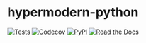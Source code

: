 # hypermodern-python
[![Tests](https://github.com/JayDiehl/hypermodern-python/workflows/Tests/badge.svg)](https://github.com/JayDiehl/hypermodern-python/actions?workflow=Tests)
[![Codecov](https://codecov.io/gh/JayDiehl/hypermodern-python/branch/master/graph/badge.svg)](https://codecov.io/gh/JayDiehl/hypermodern-python)
[![PyPI](https://img.shields.io/pypi/v/hypermodern-python.svg)](https://pypi.org/project/hypermodern-python/)
[![Read the Docs](https://readthedocs.org/projects/hypermodern-python/badge/)](https://hypermodern-python.readthedocs.io/)
